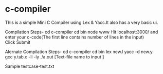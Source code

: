 # c-compiler
This is a simple Mini C Compiler using Lex & Yacc.It also has a very basic ui.

Compilation Steps-
  cd c-compiler
  cd bin
  node www
  Hit localhost:3000/ and enter your c-code(The first line contains number of lines in the input)   
  Click Submit

Alernate Compilation Steps-
  cd c-compiler
  cd bin
	lex new.l
	yacc -d new.y
	gcc y.tab.c -ll -ly
	./a.out [Text-file name to input ]

Sample testcase-test.txt
